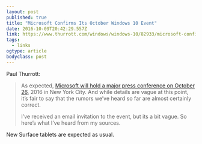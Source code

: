 ```yaml
---
layout: post 
published: true 
title: "Microsoft Confirms Its October Windows 10 Event" 
date: 2016-10-09T20:42:29.557Z 
link: https://www.thurrott.com/windows/windows-10/82933/microsoft-confirms-october-windows-10-event 
tags:
  - links
ogtype: article 
bodyclass: post 
---
```


Paul Thurrott:

> As expected, [Microsoft will hold a major press conference on October 26](https://www.microsoft.com/en-us/octoberevent), 2016 in New York City. And while details are vague at this point, it’s fair to say that the rumors we’ve heard so far are almost certainly correct.
>
> I’ve received an email invitation to the event, but its a bit vague. So here’s what I’ve heard from my sources.

New Surface tablets are expected as usual.
